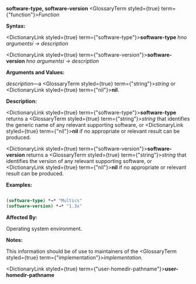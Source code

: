 **software-type, software-version** <GlossaryTerm styled={true} term={"function"}><i>Function</i></GlossaryTerm> 



**Syntax:** 



<DictionaryLink styled={true} term={"software-type"}><b>software-type</b></DictionaryLink> *hno argumentsi → description* 



<DictionaryLink styled={true} term={"software-version"}><b>software-version</b></DictionaryLink> *hno argumentsi → description* 



**Arguments and Values:** 



*description*—a <GlossaryTerm styled={true} term={"string"}><i>string</i></GlossaryTerm> or <DictionaryLink styled={true} term={"nil"}><b>nil</b></DictionaryLink>. 



**Description:** 



<DictionaryLink styled={true} term={"software-type"}><b>software-type</b></DictionaryLink> returns a <GlossaryTerm styled={true} term={"string"}><i>string</i></GlossaryTerm> that identifies the generic name of any relevant supporting software, or <DictionaryLink styled={true} term={"nil"}><b>nil</b></DictionaryLink> if no appropriate or relevant result can be produced. 



<DictionaryLink styled={true} term={"software-version"}><b>software-version</b></DictionaryLink> returns a <GlossaryTerm styled={true} term={"string"}><i>string</i></GlossaryTerm> that identifies the version of any relevant supporting software, or <DictionaryLink styled={true} term={"nil"}><b>nil</b></DictionaryLink> if no appropriate or relevant result can be produced. 



**Examples:**
```lisp

(software-type) *→* "Multics" 
(software-version) *→* "1.3x" 

```
**Affected By:** 



Operating system environment. 



**Notes:** 



This information should be of use to maintainers of the <GlossaryTerm styled={true} term={"implementation"}><i>implementation</i></GlossaryTerm>. 







 



 



<DictionaryLink styled={true} term={"user-homedir-pathname"}><b>user-homedir-pathname</b></DictionaryLink> 



